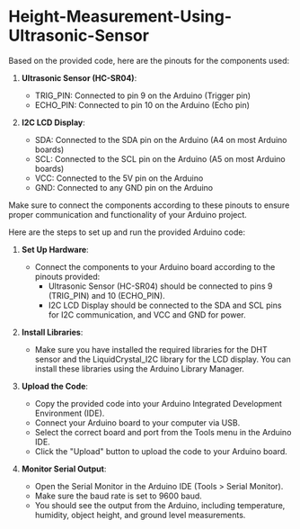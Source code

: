 # Height-Measurement-Using-Ultrasonic-Sensor
Based on the provided code, here are the pinouts for the components used:

1. **Ultrasonic Sensor (HC-SR04)**:
   - TRIG_PIN: Connected to pin 9 on the Arduino (Trigger pin)
   - ECHO_PIN: Connected to pin 10 on the Arduino (Echo pin)

2. **I2C LCD Display**:
   - SDA: Connected to the SDA pin on the Arduino (A4 on most Arduino boards)
   - SCL: Connected to the SCL pin on the Arduino (A5 on most Arduino boards)
   - VCC: Connected to the 5V pin on the Arduino
   - GND: Connected to any GND pin on the Arduino

Make sure to connect the components according to these pinouts to ensure proper communication and functionality of your Arduino project.

Here are the steps to set up and run the provided Arduino code:

1. **Set Up Hardware**:
   - Connect the components to your Arduino board according to the pinouts provided:
     - Ultrasonic Sensor (HC-SR04) should be connected to pins 9 (TRIG_PIN) and 10 (ECHO_PIN).
     - I2C LCD Display should be connected to the SDA and SCL pins for I2C communication, and VCC and GND for power.

2. **Install Libraries**:
   - Make sure you have installed the required libraries for the DHT sensor and the LiquidCrystal_I2C library for the LCD display. You can install these libraries using the Arduino Library Manager.

3. **Upload the Code**:
   - Copy the provided code into your Arduino Integrated Development Environment (IDE).
   - Connect your Arduino board to your computer via USB.
   - Select the correct board and port from the Tools menu in the Arduino IDE.
   - Click the "Upload" button to upload the code to your Arduino board.

4. **Monitor Serial Output**:
   - Open the Serial Monitor in the Arduino IDE (Tools > Serial Monitor).
   - Make sure the baud rate is set to 9600 baud.
   - You should see the output from the Arduino, including temperature, humidity, object height, and ground level measurements.
